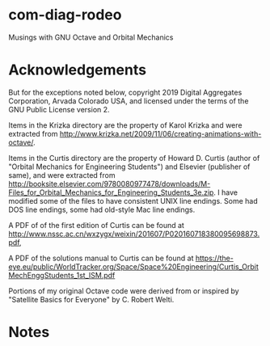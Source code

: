 com-diag-rodeo
==============

Musings with GNU Octave and Orbital Mechanics

# Acknowledgements

But for the exceptions noted below, copyright 2019 Digital Aggregates
Corporation, Arvada Colorado USA, and licensed under the terms of the
GNU Public License version 2.

Items in the Krizka directory are the property
of Karol Krizka and were extracted from
<http://www.krizka.net/2009/11/06/creating-animations-with-octave/>.

Items in the Curtis directory are the property of Howard D. Curtis
(author of "Orbital Mechanics for Engineering Students") and Elsevier
(publisher of same), and were extracted from
<http://booksite.elsevier.com/9780080977478/downloads/M-Files_for_Orbital_Mechanics_for_Engineering_Students_3e.zip>.
I have modified some of the files to have consistent UNIX line endings.
Some had DOS line endings, some had old-style Mac line endings.

A PDF of of the first edition of Curtis can be found at
<http://www.nssc.ac.cn/wxzygx/weixin/201607/P020160718380095698873.pdf>,

A PDF of the solutions manual to Curtis can be found at
<https://the-eye.eu/public/WorldTracker.org/Space/Space%20Engineering/Curtis_OrbitMechEnggStudents_1st_ISM.pdf>

Portions of my original Octave code were derived from or inspired by
"Satellite Basics for Everyone" by C. Robert Welti.

# Notes
